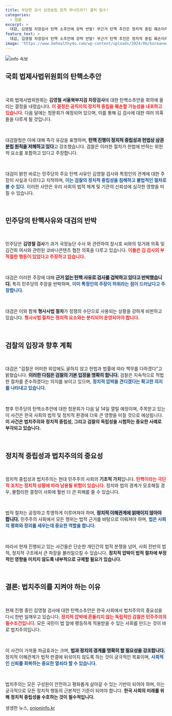 ```yaml
---
title: 부당한 검사 삼권분립 원칙 무너뜨려?! 클릭 필수!
categories:
  - 법률
excerpt: >
  대검, 김영철 차장검사 탄핵 소추안에 강력 반발! 무근거 탄핵 추진은 정치적 중립 훼손이라며 정치적 공방이 가열되고 있는 가운데, 청문회 일정을 둘러싼 논란이 커지고 있습니다. 이 사태의 향방은?
feature_text: >
  대검, 김영철 차장검사 탄핵 소추안에 강력 반발! 무근거 탄핵 추진은 정치적 중립 훼손이라며 정치적 공방이 가열되고 있는 가운데, 청문회 일정을 둘러싼 논란이 커지고 있습니다. 이 사태의 향방은?
image: 'https://www.behealthy4u.com/wp-content/uploads/2024/06/koreanews.jpg'
---
```


<p><img src="https://www.behealthy4u.com/wp-content/uploads/2024/06/koreanews.jpg" alt="info 속보" /></p>

<h2 data-ke-size="size26">국회 법제사법위원회의 탄핵소추안</h2>

<p data-ke-size="size16">&nbsp;</p>

<p>국회 법제사법위원회는 <b>김영철 서울북부지검 차장검사</b>에 대한 탄핵소추안을 회의에 올리는 결정을 내렸습니다. <b><span style="color: #ee2323;">이 결정은 공직자의 정치적 중립을 훼손할 가능성을 내포하고 있습니다.</span></b> 다음 달에는 청문회가 예정되어 있으며, 이를 통해 김 검사에 대한 여러 의혹들을 다루게 될 것입니다. </p>

<p data-ke-size="size16">&nbsp;</p>

<p>대검찰청은 이에 대해 즉각 유감을 표명하며, <b><span style="background-color: #21538527;">탄핵 진행이 정치적 중립성과 헌법상 삼권분립 원칙을 저해하고 있다</span></b>고 강조했습니다. 검찰은 이러한 절차가 헌법에 반하는 위헌적 요소를 포함하고 있다고 주장합니다.</p>

<p data-ke-size="size16">&nbsp;</p>

<p>대검이 밝힌 바로는 민주당의 주요 탄핵 사유인 김영철 검사와 특정인의 관계에 대한 주장이 사실과 다르다고 지적하며, <b><span style="color: #1a5490;">이는 검찰의 정치적 중립성을 침해하고 불법적인 절차로 볼 수 있다.</span></b> 이러한 사안은 우리 사회의 법적 체계 및 기관의 신뢰성에 심각한 영향을 미칠 수 있습니다.</p>

<p data-ke-size="size16">&nbsp;</p>

<h2 data-ke-size="size26">민주당의 탄핵사유와 대검의 반박</h2>

<p data-ke-size="size16">&nbsp;</p>

<p>민주당은 <b>김영철 검사</b>가 과거 국정농단 수사 와 관련하여 장시호 씨와의 뒷거래 의혹 및 김건희 여사와 관련된 코바나콘텐츠 협찬 의혹을 다루고 있습니다. <b><span style="color: #ee2323;">이들은 김 검사의 부적절한 행동이 있었다고 주장하고 있습니다.</span></b> </p>

<p data-ke-size="size16">&nbsp;</p>

<p>대검은 이러한 주장에 대해 <b><span style="background-color: #21538527;">근거 없는 탄핵 사유로 검사를 겁박하고 있다고 반박했습니다.</span></b> 특히 민주당의 주장을 반박하며, <b><span style="color: #1a5490;">이미 특정인의 주장이 허위라는 점이 드러났다고 주장합니다.</span></b> </p>

<p data-ke-size="size16">&nbsp;</p>

<p>대검은 이와 함께 <b>형사사법 절차</b>가 정쟁의 수단으로 사용되는 상황을 강하게 비판하고 있습니다. <b><span style="color: #ee2323;">형사사법 절차는 정치적 요소와는 분리되어 운영되어야 합니다.</span></b></p>

<p data-ke-size="size16">&nbsp;</p>

<h2 data-ke-size="size26">검찰의 입장과 향후 계획</h2>

<p data-ke-size="size16">&nbsp;</p>

<p>대검은 "검찰은 어떠한 외압에도 굴하지 않고 헌법과 법률에 따라 책무를 다하겠다"고 밝혔습니다. <b><span style="background-color: #21538527;">이러한 다짐은 검찰의 기본 입장을 명확히 합니다.</span></b> 검찰은 지속적으로 적법한 절차를 준수하겠다는 의지를 보이고 있으며, <b><span style="color: #1a5490;">정치적 압박을 견디겠다는 확고한 의지를 나타내고 있습니다.</span></b></p>

<p data-ke-size="size16">&nbsp;</p>

<p>향후 민주당의 탄핵소추안에 대한 청문회가 다음 달 14일 열릴 예정이며, 주목받고 있는 이 사건은 한국 사회의 법적 및 정치적 환경에 더욱 큰 영향을 미칠 것으로 예상됩니다. <b>이 사건은 법치주의와 정치적 중립성, 그리고 검찰의 독립성을 시험하는 중요한 사례로 부각되고 있습니다.</b></p>

<p data-ke-size="size16">&nbsp;</p>

<h2 data-ke-size="size26">정치적 중립성과 법치주의의 중요성</h2>

<p data-ke-size="size16">&nbsp;</p>

<p>정치적 중립성과 법치주의는 현대 민주주의 사회의 <b>기초적 가치</b>입니다. <b><span style="color: #ee2323;">탄핵이라는 극단적 조치는 정치적 상황에 따라 남용될 위험이 있습니다.</span></b> 정치와 법의 경계가 모호해질 경우, 불합리한 결정이 사회에 훨씬 더 큰 피해를 줄 수 있습니다. </p>

<p data-ke-size="size16">&nbsp;</p>

<p>법적 절차는 공정하고 투명하게 이루어져야 하며, <b><span style="background-color: #21538527;">정치적 이해관계에 얽매이지 않아야 합니다.</span></b> 민주주의 사회에서 모든 행위는 법적 근거를 바탕으로 이뤄져야 하며, <b><span style="color: #1a5490;">법은 사회의 평화와 정의를 세우는데 중요한 역할을 합니다.</span></b></p>

<p data-ke-size="size16">&nbsp;</p>

<p>따라서 현재 진행되고 있는 사건들은 단순한 개인간의 법적 분쟁을 넘어, 사회 전반의 법적, 정치적 구조에서 큰 파장을 불러일으킬 수 있습니다. <b>정치적 압박이 법적 절차에 부정적인 영향을 미치지 않도록 내부적으로 규제할 필요가 있습니다.</b></p>

<p data-ke-size="size16">&nbsp;</p>

<h2 data-ke-size="size26">결론: 법치주의를 지켜야 하는 이유</h2>

<p data-ke-size="size16">&nbsp;</p>

<p>현재 진행 중인 김영철 검사에 대한 탄핵소추안은 한국 사회에서 법치주의의 중요성을 다시 한번 일깨우고 있습니다. <b><span style="color: #ee2323;">정치적 압박에 흔들리지 않는 독립적인 검찰은 민주주의의 필수조건입니다.</span></b> 모든 국민이 법 앞에 평등하게 적용받을 수 있는 사회를 만드는 것이 바로 법치주의입니다.</p>

<p data-ke-size="size16">&nbsp;</p>

<p>이 사건이 가져올 파급효과는 크며, <b><span style="background-color: #21538527;">법과 정치의 경계를 명확히 할 필요성을 강조합니다.</span></b> 정치적 이해관계가 법적 판결에 뒤섞이지 않도록 하는 것이 궁극적인 목표이며, <b><span style="color: #1a5490;">사회적인 신뢰를 회복하는 중요한 열쇠라 할 수 있습니다.</span></b></p>

<p data-ke-size="size16">&nbsp;</p>

<p>법치주의는 모든 구성원이 안전하고 평화롭게 살아갈 수 있는 기반이 되어야 하며, 이는 궁극적으로 모든 정치적 행동의 근본적인 기준이 되어야 합니다. <b>한국 사회의 미래를 위해 정치적 중립성을 수호하는 것이 필수적입니다.</b></p>
생생한 뉴스, <a href="https://onioninfo.kr" rel="dofollow">onioninfo.kr</a>



